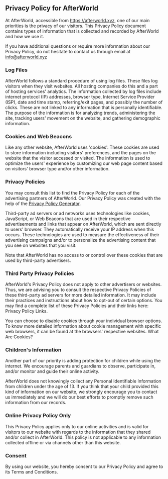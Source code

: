 ## Privacy Policy for AfterWorld

At AfterWorld, accessible from https://afterworld.xyz, one of our main priorities is the privacy of our visitors. This Privacy Policy document contains types of information that is collected and recorded by AfterWorld and how we use it.

If you have additional questions or require more information about our Privacy Policy, do not hesitate to contact us through email at info@afterworld.xyz

### Log Files

AfterWorld follows a standard procedure of using log files. These files log visitors when they visit websites. All hosting companies do this and a part of hosting services' analytics. The information collected by log files include internet protocol (IP) addresses, browser type, Internet Service Provider (ISP), date and time stamp, referring/exit pages, and possibly the number of clicks. These are not linked to any information that is personally identifiable. The purpose of the information is for analyzing trends, administering the site, tracking users' movement on the website, and gathering demographic information.

### Cookies and Web Beacons

Like any other website, AfterWorld uses 'cookies'. These cookies are used to store information including visitors' preferences, and the pages on the website that the visitor accessed or visited. The information is used to optimize the users' experience by customizing our web page content based on visitors' browser type and/or other information.



### Privacy Policies

You may consult this list to find the Privacy Policy for each of the advertising partners of AfterWorld. Our Privacy Policy was created with the help of the <a href="https://www.privacypolicygenerator.info">Privacy Policy Generator</a>.

Third-party ad servers or ad networks uses technologies like cookies, JavaScript, or Web Beacons that are used in their respective advertisements and links that appear on AfterWorld, which are sent directly to users' browser. They automatically receive your IP address when this occurs. These technologies are used to measure the effectiveness of their advertising campaigns and/or to personalize the advertising content that you see on websites that you visit.

Note that AfterWorld has no access to or control over these cookies that are used by third-party advertisers.</p>

### Third Party Privacy Policies

AfterWorld's Privacy Policy does not apply to other advertisers or websites. Thus, we are advising you to consult the respective Privacy Policies of these third-party ad servers for more detailed information. It may include their practices and instructions about how to opt-out of certain options. You may find a complete list of these Privacy Policies and their links here: Privacy Policy Links.

You can choose to disable cookies through your individual browser options. To know more detailed information about cookie management with specific web browsers, it can be found at the browsers' respective websites. What Are Cookies?

### Children's Information

Another part of our priority is adding protection for children while using the internet. We encourage parents and guardians to observe, participate in, and/or monitor and guide their online activity.

AfterWorld does not knowingly collect any Personal Identifiable Information from children under the age of 13. If you think that your child provided this kind of information on our website, we strongly encourage you to contact us immediately and we will do our best efforts to promptly remove such information from our records.

### Online Privacy Policy Only

This Privacy Policy applies only to our online activities and is valid for visitors to our website with regards to the information that they shared and/or collect in AfterWorld. This policy is not applicable to any information collected offline or via channels other than this website.

### Consent

By using our website, you hereby consent to our Privacy Policy and agree to its Terms and Conditions.
